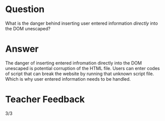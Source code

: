# Question

What is the danger behind inserting user entered information *directly* into the DOM unescaped?

# Answer
The danger of inserting entered infromation directly into the DOM unescaped is potential corruption of the HTML file. Users can enter codes of script that can break the website by running that unknown script file. Which is why user entered information needs to be handled.

# Teacher Feedback
3/3